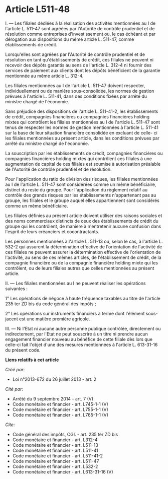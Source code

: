 # Article L511-48

I. ― Les filiales dédiées à la réalisation des activités mentionnées au I de l'article L. 511-47 sont agréées par l'Autorité
de contrôle prudentiel et de résolution comme entreprises d'investissement ou, le cas échéant et par dérogation aux
dispositions du même article L. 511-47, comme établissements de crédit. 

Lorsqu'elles sont agréées par l'Autorité de contrôle prudentiel et de résolution en tant qu'établissements de crédit, ces
filiales ne peuvent ni recevoir des dépôts garantis au sens de l'article L. 312-4 ni fournir des services de paiement aux
clients dont les dépôts bénéficient de la garantie mentionnée au même article L. 312-4. 

Les filiales mentionnées au I de l'article L. 511-47 doivent respecter, individuellement ou de manière sous-consolidée, les
normes de gestion prévues à l'article L. 511-41, dans des conditions fixées par arrêté du ministre chargé de l'économie. 

Sans préjudice des dispositions de l'article L. 511-41-2, les établissements de crédit, compagnies financières ou compagnies
financières holding mixtes qui contrôlent les filiales mentionnées au I de l'article L. 511-47 sont tenus de respecter les
normes de gestion mentionnées à l'article L. 511-41 sur la base de leur situation financière consolidée en excluant de celle-
ci les filiales mentionnées au présent article, dans les conditions prévues par arrêté du ministre chargé de l'économie. 

La souscription par les établissements de crédit, compagnies financières ou compagnies financières holding mixtes qui
contrôlent ces filiales à une augmentation de capital de ces filiales est soumise à autorisation préalable de l'Autorité de
contrôle prudentiel et de résolution. 

Pour l'application du ratio de division des risques, les filiales mentionnées au I de l'article L. 511-47 sont considérées
comme un même bénéficiaire, distinct du reste du groupe. Pour l'application du règlement relatif au contrôle des grands
risques par les établissements n'appartenant pas au groupe, les filiales et le groupe auquel elles appartiennent sont
considérés comme un même bénéficiaire. 

Les filiales définies au présent article doivent utiliser des raisons sociales et des noms commerciaux distincts de ceux des
établissements de crédit du groupe qui les contrôlent, de manière à n'entretenir aucune confusion dans l'esprit de leurs
créanciers et cocontractants. 

Les personnes mentionnées à l'article L. 511-13 ou, selon le cas, à l'article L. 532-2 qui assurent la détermination
effective de l'orientation de l'activité de ces filiales ne peuvent assurer la détermination effective de l'orientation de
l'activité, au sens de ces mêmes articles, de l'établissement de crédit, de la compagnie financière ou de la compagnie
financière holding mixte qui les contrôlent, ou de leurs filiales autres que celles mentionnées au présent article. 

II. ― Les filiales mentionnées au I ne peuvent réaliser les opérations suivantes : 

1° Les opérations de négoce à haute fréquence taxables au titre de l'article 235 ter ZD bis du code général des impôts ; 

2° Les opérations sur instruments financiers à terme dont l'élément sous-jacent est une matière première agricole. 

III. ― Ni l'Etat ni aucune autre personne publique contrôlée, directement ou indirectement, par l'Etat ne peut souscrire à un
titre ni prendre aucun engagement financier nouveau au bénéfice de cette filiale dès lors que celle-ci fait l'objet d'une des
mesures mentionnées à l'article L. 613-31-16 du présent code.

**Liens relatifs à cet article**

_Créé par_:

  - Loi n°2013-672 du 26 juillet 2013 - art. 2

_Cité par_:

  - Arrêté du 9 septembre 2014 - art. 7 (V)
  - Code monétaire et financier - art. L745-1-1 (V)
  - Code monétaire et financier - art. L755-1-1 (V)
  - Code monétaire et financier - art. L765-1-1 (V)

_Cite_:

  - Code général des impôts, CGI. - art. 235 ter ZD bis
  - Code monétaire et financier - art. L312-4
  - Code monétaire et financier - art. L511-13
  - Code monétaire et financier - art. L511-41
  - Code monétaire et financier - art. L511-41-2
  - Code monétaire et financier - art. L511-47
  - Code monétaire et financier - art. L532-2
  - Code monétaire et financier - art. L613-31-16 (V)
